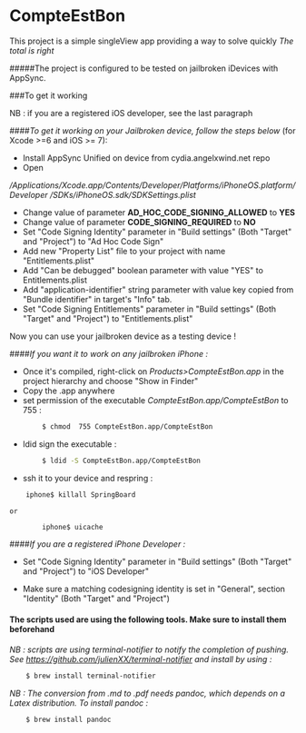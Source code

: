 # CompteEstBon

This project is a simple singleView app providing a way to solve quickly *The total is right*



#####The project is configured to be tested on jailbroken iDevices with AppSync.

###To get it working

NB : if you are a registered iOS developer, see the last paragraph

####*To get it working on your Jailbroken device, follow the steps below* (for Xcode >=6 and iOS >= 7):

- Install AppSync Unified on device from cydia.angelxwind.net repo
- Open

*/Applications/Xcode.app/Contents/Developer/Platforms/iPhoneOS.platform/Developer
/SDKs/iPhoneOS.sdk/SDKSettings.plist*

- Change value of parameter **AD_HOC_CODE_SIGNING_ALLOWED** to **YES**
- Change value of parameter **CODE_SIGNING_REQUIRED** to **NO**
- Set "Code Signing Identity" parameter in "Build settings" (Both "Target" and "Project") to "Ad Hoc Code Sign"
- Add new "Property List" file to your project with name "Entitlements.plist"
- Add "Can be debugged" boolean parameter with value "YES" to Entitlements.plist
- Add "application-identifier" string parameter with value key copied from "Bundle identifier" in target's "Info" tab.
- Set "Code Signing Entitlements" parameter in "Build settings" (Both "Target" and "Project") to "Entitlements.plist"

Now you can use your jailbroken device as a testing device !

####*If you want it to work on any jailbroken iPhone :*

- Once it's compiled, right-click on *Products>CompteEstBon.app*  in the project hierarchy and choose "Show in Finder"
- Copy the .app anywhere
- set permission of the executable *CompteEstBon.app/CompteEstBon* to 755 :
```bash
		$ chmod  755 CompteEstBon.app/CompteEstBon
```
		
- ldid sign the executable :
```bash
		$ ldid -S CompteEstBon.app/CompteEstBon
```
- ssh it to your device and respring :

```bash
	iphone$ killall SpringBoard
```
	or
```bash
		iphone$ uicache
```
####*If you are a registered iPhone Developer :*

- Set "Code Signing Identity" parameter in "Build settings" (Both "Target" and "Project") to "iOS Developer"

- Make sure a matching codesigning identity is set in "General", section "Identity" (Both "Target" and "Project") 

#### The scripts used are using the following tools. Make sure to install them beforehand

*NB : scripts are using terminal-notifier to notify the completion of pushing.
See https://github.com/julienXX/terminal-notifier and install by using :*
```bash
	$ brew install terminal-notifier
```

*NB : The conversion from .md to .pdf needs pandoc, which depends on a Latex distribution. To install pandoc :*
```bash
	$ brew install pandoc
```


